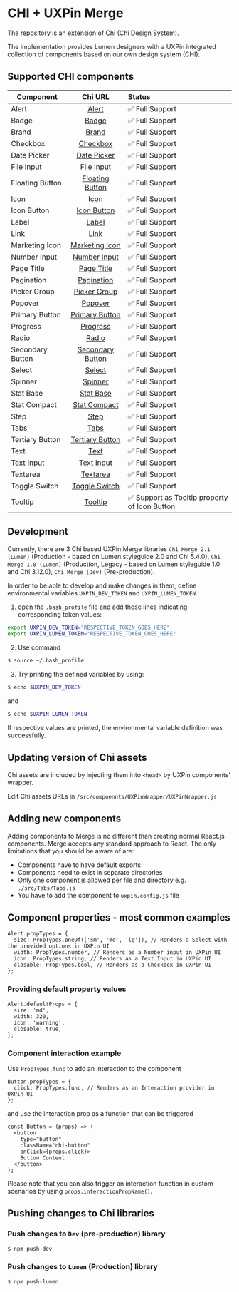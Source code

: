 # CHI + UXPin Merge
The repository is an extension of [Chi](https://github.com/CenturyLink/Chi) (Chi Design System).

The implementation provides Lumen designers with a UXPin integrated
collection of components based on our own design system (CHI).

## Supported CHI components

| Component     | Chi URL | Status|
| ------------- |:-------------:| :-----|
| Alert | [Alert](https://assets.ctl.io/chi/5.4.0/templates/portal/#alerts/) | ✅ Full Support |
| Badge | [Badge](https://assets.ctl.io/chi/5.4.0/components/badge/) | ✅ Full Support |
| Brand | [Brand](https://assets.ctl.io/chi/5.4.0/components/brand/) | ✅ Full Support |
| Checkbox | [Checkbox](https://assets.ctl.io/chi/5.4.0/components/forms/checkbox/) | ✅ Full Support |
| Date Picker | [Date Picker](https://assets.ctl.io/chi/5.4.0/components/date-picker/) | ✅ Full Support |
| File Input | [File Input](https://assets.ctl.io/chi/5.4.0/components/forms/file-input/) | ✅ Full Support |
| Floating Button | [Floating Button](https://assets.ctl.io/chi/5.4.0/components/button/#floating-icon-buttons) | ✅ Full Support 
| Icon | [Icon](https://assets.ctl.io/chi/5.4.0/components/icon/) | ✅ Full Support |
| Icon Button | [Icon Button](https://assets.ctl.io/chi/5.4.0/templates/portal/#icons) | ✅ Full Support |
| Label | [Label](https://assets.ctl.io/chi/5.4.0/components/label/) | ✅ Full Support |
| Link | [Link](https://assets.ctl.io/chi/5.4.0/components/link/) | ✅ Full Support |
| Marketing Icon | [Marketing Icon](https://assets.ctl.io/chi/5.4.0/components/marketing-icon/) | ✅ Full Support |
| Number Input | [Number Input](https://assets.ctl.io/chi/5.4.0/components/forms/number-input/) | ✅ Full Support |
| Page Title | [Page Title](https://assets.ctl.io/chi/5.4.0/templates/portal/#page-title) | ✅ Full Support |
| Pagination | [Pagination](https://assets.ctl.io/chi/5.4.0/components/pagination/) | ✅ Full Support |
| Picker Group | [Picker Group](https://assets.ctl.io/chi/5.4.0/components/picker-group/) | ✅ Full Support |
| Popover | [Popover](https://assets.ctl.io/chi/5.4.0/components/popover/) | ✅ Full Support |
| Primary Button | [Primary Button](https://assets.ctl.io/chi/5.4.0/templates/portal/#buttons) | ✅ Full Support |
| Progress | [Progress](https://assets.ctl.io/chi/5.4.0/components/progress/) | ✅ Full Support |
| Radio | [Radio](https://assets.ctl.io/chi/5.4.0/components/forms/radio-button/) | ✅ Full Support |
| Secondary Button | [Secondary Button](https://assets.ctl.io/chi/5.4.0/templates/portal/#buttons) | ✅ Full Support |
| Select | [Select](https://assets.ctl.io/chi/5.4.0/components/forms/select/) | ✅ Full Support |
| Spinner | [Spinner](https://assets.ctl.io/chi/5.4.0/components/spinner/) | ✅ Full Support |
| Stat Base | [Stat Base](https://assets.ctl.io/chi/5.4.0/components/stat/) | ✅ Full Support |
| Stat Compact | [Stat Compact](https://assets.ctl.io/chi/5.4.0/components/stat/#portal-compact) | ✅ Full Support |
| Step | [Step](https://assets.ctl.io/chi/5.4.0/components/steps/) | ✅ Full Support |
| Tabs | [Tabs](https://assets.ctl.io/chi/5.4.0/components/tabs/) | ✅ Full Support |
| Tertiary Button | [Tertiary Button](https://assets.ctl.io/chi/5.4.0/templates/portal/#buttons) | ✅ Full Support |
| Text | [Text](https://assets.ctl.io/chi/5.4.0/utilities/text/) | ✅ Full Support |
| Text Input | [Text Input](https://assets.ctl.io/chi/5.4.0/components/forms/text-input/) | ✅ Full Support |
| Textarea | [Textarea](https://assets.ctl.io/chi/5.4.0/components/forms/textarea/) | ✅ Full Support |
| Toggle Switch | [Toggle Switch](https://assets.ctl.io/chi/5.4.0/components/forms/toggle-switch/) | ✅ Full Support |
| Tooltip | [Tooltip](https://assets.ctl.io/chi/5.4.0/components/tooltip/) | ✅ Support as Tooltip property of Icon Button |

## Development
Currently, there are 3 Chi based UXPin Merge libraries
`Chi Merge 2.1 (Lumen)` (Production - based on Lumen styleguide 2.0 and Chi 5.4.0),
`Chi Merge 1.0 (Lumen)` (Production, Legacy - based on Lumen styleguide 1.0 and Chi 3.12.0), 
`Chi Merge (Dev)` (Pre-production).

In order to be able to develop and make changes in them,
define environmental variables `UXPIN_DEV_TOKEN` and `UXPIN_LUMEN_TOKEN`.

1. open the `.bash_profile` file and add these lines indicating corresponding token values:
```sh
export UXPIN_DEV_TOKEN="RESPECTIVE_TOKEN_GOES_HERE"
export UXPIN_LUMEN_TOKEN="RESPECTIVE_TOKEN_GOES_HERE"
```

2. Use command
```sh
$ source ~/.bash_profile
```

3. Try printing the defined variables by using:
```sh
$ echo $UXPIN_DEV_TOKEN
```
and
```sh
$ echo $UXPIN_LUMEN_TOKEN
```
If respective values are printed, the environmental variable definition was successfully.

## Updating version of Chi assets
Chi assets are included by injecting them into `<head>` by UXPin components' wrapper.

Edit Chi assets URLs in `/src/compoennts/UXPinWrapper/UXPinWrapper.js`

## Adding new components
Adding components to Merge is no different than creating normal React.js components.
Merge accepts any standard approach to React. The only limitations that you should be aware of are:
* Components have to have default exports
* Components need to exist in separate directories
* Only one component is allowed per file and directory e.g. `./src/Tabs/Tabs.js`
* You have to add the component to `uxpin.config.js` file

## Component properties - most common examples

```JS
Alert.propTypes = {
  size: PropTypes.oneOf(['sm', 'md', 'lg']), // Renders a Select with the provided options in UXPin UI
  width: PropTypes.number, // Renders as a Number input in UXPin UI
  icon: PropTypes.string, // Renders as a Text Input in UXPin UI
  closable: PropTypes.bool, // Renders as a Checkbox in UXPin UI
};
```

### Providing default property values
```JS
Alert.defaultProps = {
  size: 'md',
  width: 320,
  icon: 'warning',
  closable: true,
};
```

### Component interaction example
Use `PropTypes.func` to add an interaction to the component
```JS
Button.propTypes = {
  click: PropTypes.func, // Renders as an Interaction provider in UXPin UI
};
```
and use the interaction prop as a function that can be triggered
```JS
const Button = (props) => (
  <button
    type="button"
    className="chi-button"
    onClick={props.click}>
    Button Content
  </button>
);
```
Please note that you can also trigger an interaction function in custom scenarios  by using `props.interactionPropName()`.

## Pushing changes to Chi libraries

### Push changes to `Dev` (pre-production) library
```sh
$ npm push-dev
```

### Push changes to `Lumen` (Production) library
```sh
$ npm push-lumen
```
